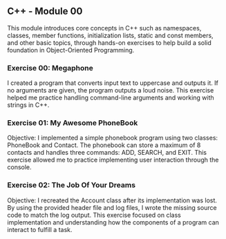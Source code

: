 ## C++ - Module 00 
This module introduces core concepts in C++ such as namespaces, classes, member functions, initialization lists, static and const members, and other basic topics, through hands-on exercises to help build a solid foundation in Object-Oriented Programming.

### Exercise 00: Megaphone

I created a program that converts input text to uppercase and outputs it. If no arguments are given, the program outputs a loud noise. This exercise helped me practice handling command-line arguments and working with strings in C++.

### Exercise 01: My Awesome PhoneBook

Objective: I implemented a simple phonebook program using two classes: PhoneBook and Contact. The phonebook can store a maximum of 8 contacts and handles three commands: ADD, SEARCH, and EXIT. This exercise allowed me to practice implementing user interaction through the console.

### Exercise 02: The Job Of Your Dreams

Objective: I recreated the Account class after its implementation was lost. By using the provided header file and log files, I wrote the missing source code to match the log output. This exercise focused on class implementation and understanding how the components of a program can interact to fulfill a task.
